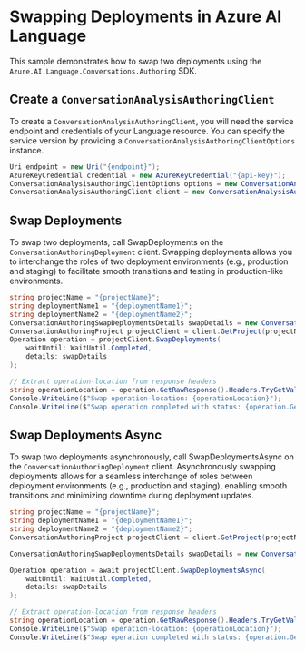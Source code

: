 # Swapping Deployments in Azure AI Language

This sample demonstrates how to swap two deployments using the `Azure.AI.Language.Conversations.Authoring` SDK.

## Create a `ConversationAnalysisAuthoringClient`

To create a `ConversationAnalysisAuthoringClient`, you will need the service endpoint and credentials of your Language resource. You can specify the service version by providing a `ConversationAnalysisAuthoringClientOptions` instance.

```C# Snippet:CreateAuthoringClientForSpecificApiVersion
Uri endpoint = new Uri("{endpoint}");
AzureKeyCredential credential = new AzureKeyCredential("{api-key}");
ConversationAnalysisAuthoringClientOptions options = new ConversationAnalysisAuthoringClientOptions(ConversationAnalysisAuthoringClientOptions.ServiceVersion.V2024_11_15_Preview);
ConversationAnalysisAuthoringClient client = new ConversationAnalysisAuthoringClient(endpoint, credential, options);
```

## Swap Deployments

To swap two deployments, call SwapDeployments on the `ConversationAuthoringDeployment` client. Swapping deployments allows you to interchange the roles of two deployment environments (e.g., production and staging) to facilitate smooth transitions and testing in production-like environments.

```C# Snippet:Sample14_ConversationsAuthoring_SwapDeployments
string projectName = "{projectName}";
string deploymentName1 = "{deploymentName1}";
string deploymentName2 = "{deploymentName2}";
ConversationAuthoringSwapDeploymentsDetails swapDetails = new ConversationAuthoringSwapDeploymentsDetails(deploymentName1, deploymentName2);
ConversationAuthoringProject projectClient = client.GetProject(projectName);
Operation operation = projectClient.SwapDeployments(
    waitUntil: WaitUntil.Completed,
    details: swapDetails
);

// Extract operation-location from response headers
string operationLocation = operation.GetRawResponse().Headers.TryGetValue("operation-location", out string location) ? location : "Not found";
Console.WriteLine($"Swap operation-location: {operationLocation}");
Console.WriteLine($"Swap operation completed with status: {operation.GetRawResponse().Status}");
```

## Swap Deployments Async

To swap two deployments asynchronously, call SwapDeploymentsAsync on the `ConversationAuthoringDeployment` client. Asynchronously swapping deployments allows for a seamless interchange of roles between deployment environments (e.g., production and staging), enabling smooth transitions and minimizing downtime during deployment updates.

```C# Snippet:Sample14_ConversationsAuthoring_SwapDeploymentsAsync
string projectName = "{projectName}";
string deploymentName1 = "{deploymentName1}";
string deploymentName2 = "{deploymentName2}";
ConversationAuthoringProject projectClient = client.GetProject(projectName);

ConversationAuthoringSwapDeploymentsDetails swapDetails = new ConversationAuthoringSwapDeploymentsDetails(deploymentName1, deploymentName2);

Operation operation = await projectClient.SwapDeploymentsAsync(
    waitUntil: WaitUntil.Completed,
    details: swapDetails
);

// Extract operation-location from response headers
string operationLocation = operation.GetRawResponse().Headers.TryGetValue("operation-location", out string location) ? location : "Not found";
Console.WriteLine($"Swap operation-location: {operationLocation}");
Console.WriteLine($"Swap operation completed with status: {operation.GetRawResponse().Status}");
```
